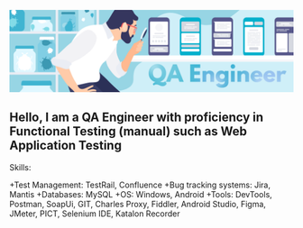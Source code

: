 ![Header](https://github.com/AlexanderMasanov/alexandermasanov/blob/main/header.png)

## Hello, I am a QA Engineer with proficiency in Functional Testing (manual) such as Web Application Testing

Skills:

+Test Management: TestRail, Confluence
+Bug tracking systems: Jira, Mantis
+Databases: MySQL
+OS: Windows, Android
+Tools: DevTools, Postman, SoapUi, GIT, Charles Proxy, Fiddler, Android Studio, Figma, JMeter, PICT, Selenium IDE, Katalon Recorder
